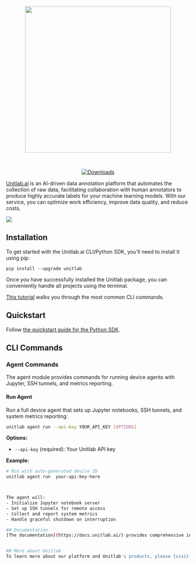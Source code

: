 <p align="center"> 
    <br>
        <img src="assets/logo.png" width="400"/>
    <br>
<p>
<br>
<p align="center">
    <a href="https://github.com/teamunitlab/unitlab-sdk">
        <img alt="Downloads" src="https://img.shields.io/pypi/dm/unitlab">
    </a>
</p>

[Unitlab.ai](https://unitlab.ai/) is an AI-driven data annotation platform that automates the collection of raw data, facilitating collaboration with human annotators to produce highly accurate labels for your machine learning models. With our service, you can optimize work efficiency, improve data quality, and reduce costs.

![](https://github.com/teamunitlab/unitlab-sdk/blob/main/assets/unitlabDoc.png)

## Installation
To get started with the Unitlab.ai CLI/Python SDK, you'll need to install it using pip:

`pip install --upgrade unitlab`

Once you have successfully installed the Unitlab package, you can conveniently handle all projects using the terminal.

[This tutorial](https://docs.unitlab.ai/cli-python-sdk/unitlab-cli) walks you through the most common CLI commands.

## Quickstart 
Follow [the quickstart guide for the Python SDK](https://docs.unitlab.ai/cli-python-sdk/unitlab-python-sdk).

## CLI Commands

### Agent Commands

The agent module provides commands for running device agents with Jupyter, SSH tunnels, and metrics reporting.

#### Run Agent

Run a full device agent that sets up Jupyter notebooks, SSH tunnels, and system metrics reporting:

```bash
unitlab agent run --api-key YOUR_API_KEY [OPTIONS]
```

**Options:**
- `--api-key` (required): Your Unitlab API key

**Example:**
```bash
# Run with auto-generated device ID
unitlab agent run  your-api-key-here



The agent will:
- Initialize Jupyter notebook server
- Set up SSH tunnels for remote access
- Collect and report system metrics
- Handle graceful shutdown on interruption

## Documentation 
[The documentation](https://docs.unitlab.ai/) provides comprehensive instructions on how to utilize the Unilab SDK effectively.


## More about Unitlab
To learn more about our platform and Unitlab's products, please [visit our website](https://unitlab.ai/).

